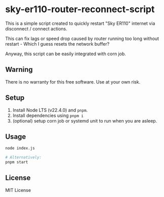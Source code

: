# sky-er110-router-reconnect-script

This is a simple script created to quickly restart "Sky ER110" internet via
disconnect / connect actions.

This can fix lags or speed drop caused by router running too long without
restart - Which I guess resets the network buffer?

Anyway, this script can be easily integrated with corn job.

## Warning

There is no warranty for this free software. Use at your own risk.

## Setup

1. Install Node LTS (v22.4.0) and `pnpm`.
2. Install dependencies using `pnpm i`
3. (optional) setup corn job or systemd unit to run when you are asleep.

## Usage

```sh
node index.js

# Alternatively:
pnpm start
```

## License

MIT License
